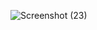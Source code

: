 ![Screenshot (23)](https://user-images.githubusercontent.com/55147824/219149680-4e0bfda6-a8e3-4ec4-b4ee-fd8a93a6f779.png)
